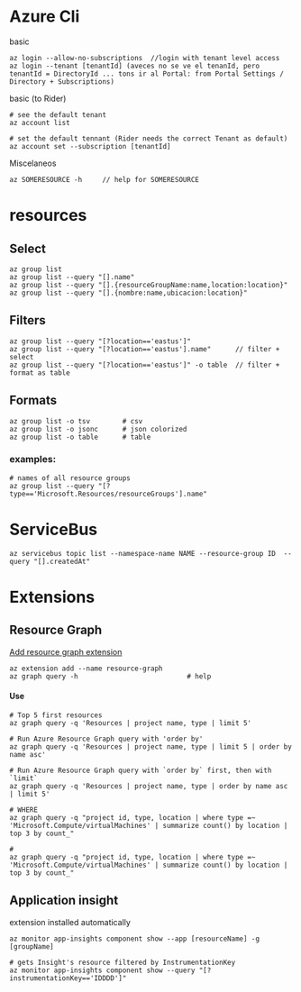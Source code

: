 # Azure Cli
basic
```
az login --allow-no-subscriptions  //login with tenant level access
az login --tenant [tenantId] (aveces no se ve el tenanId, pero tenantId = DirectoryId ... tons ir al Portal: from Portal Settings / Directory + Subscriptions)
```
basic (to Rider)
```
# see the default tenant
az account list

# set the default tennant (Rider needs the correct Tenant as default)
az account set --subscription [tenantId]
```
Miscelaneos
```
az SOMERESOURCE -h     // help for SOMERESOURCE
```
# resources
## Select
```
az group list
az group list --query "[].name"
az group list --query "[].{resourceGroupName:name,location:location}"
az group list --query "[].{nombre:name,ubicacion:location}"
```
## Filters
```
az group list --query "[?location=='eastus']"
az group list --query "[?location=='eastus'].name"      // filter + select 
az group list --query "[?location=='eastus']" -o table  // filter + format as table
```

## Formats
```
az group list -o tsv        # csv
az group list -o jsonc      # json colorized
az group list -o table      # table
```

### examples:
```
# names of all resource groups
az group list --query "[?type=='Microsoft.Resources/resourceGroups'].name"
```
# ServiceBus
```
az servicebus topic list --namespace-name NAME --resource-group ID  --query "[].createdAt"
```
# Extensions

## Resource Graph 
[Add resource graph extension](https://docs.microsoft.com/en-us/azure/governance/resource-graph/first-query-azurecli#add-the-resource-graph-extension)
```
az extension add --name resource-graph
az graph query -h                           # help
```

#### Use

```
# Top 5 first resources
az graph query -q 'Resources | project name, type | limit 5'

# Run Azure Resource Graph query with 'order by'
az graph query -q 'Resources | project name, type | limit 5 | order by name asc'

# Run Azure Resource Graph query with `order by` first, then with `limit`
az graph query -q 'Resources | project name, type | order by name asc | limit 5'

# WHERE
az graph query -q "project id, type, location | where type =~ 'Microsoft.Compute/virtualMachines' | summarize count() by location | top 3 by count_"

# 
az graph query -q "project id, type, location | where type =~ 'Microsoft.Compute/virtualMachines' | summarize count() by location | top 3 by count_"
```
## Application insight
extension installed automatically
```
az monitor app-insights component show --app [resourceName] -g [groupName]

# gets Insight's resource filtered by InstrumentationKey 
az monitor app-insights component show --query "[?instrumentationKey=='IDDDD']"
```